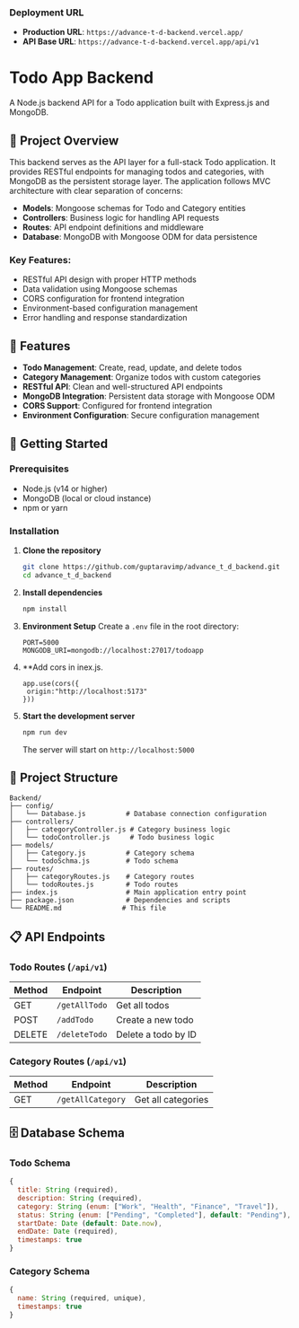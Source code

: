 ### Deployment URL
- **Production URL**: `https://advance-t-d-backend.vercel.app/`
- **API Base URL**: `https://advance-t-d-backend.vercel.app/api/v1`

# Todo App Backend

A Node.js backend API for a Todo application built with Express.js and MongoDB.

## 📖 Project Overview

This backend serves as the API layer for a full-stack Todo application. It provides RESTful endpoints for managing todos and categories, with MongoDB as the persistent storage layer. The application follows MVC architecture with clear separation of concerns:

- **Models**: Mongoose schemas for Todo and Category entities
- **Controllers**: Business logic for handling API requests
- **Routes**: API endpoint definitions and middleware
- **Database**: MongoDB with Mongoose ODM for data persistence

### Key Features:
- RESTful API design with proper HTTP methods
- Data validation using Mongoose schemas
- CORS configuration for frontend integration
- Environment-based configuration management
- Error handling and response standardization

## 🚀 Features

- **Todo Management**: Create, read, update, and delete todos
- **Category Management**: Organize todos with custom categories
- **RESTful API**: Clean and well-structured API endpoints
- **MongoDB Integration**: Persistent data storage with Mongoose ODM
- **CORS Support**: Configured for frontend integration
- **Environment Configuration**: Secure configuration management
  
## 🚀 Getting Started

### Prerequisites
- Node.js (v14 or higher)
- MongoDB (local or cloud instance)
- npm or yarn

### Installation

1. **Clone the repository**
   ```bash
   git clone https://github.com/guptaravimp/advance_t_d_backend.git
   cd advance_t_d_backend
   ```

2. **Install dependencies**
   ```bash
   npm install
   ```

3. **Environment Setup**
   Create a `.env` file in the root directory:
   ```env
   PORT=5000
   MONGODB_URI=mongodb://localhost:27017/todoapp
   ```
4. **Add cors in inex.js.
   ```
   app.use(cors({
    origin:"http://localhost:5173"
   }))
   ```

4. **Start the development server**
   ```bash
   npm run dev
   ```

   The server will start on `http://localhost:5000`


## 📁 Project Structure

```
Backend/
├── config/
│   └── Database.js          # Database connection configuration
├── controllers/
│   ├── categoryController.js # Category business logic
│   └── todoController.js     # Todo business logic
├── models/
│   ├── Category.js          # Category schema
│   └── todoSchma.js         # Todo schema
├── routes/
│   ├── categoryRoutes.js    # Category routes
│   └── todoRoutes.js        # Todo routes
├── index.js                 # Main application entry point
├── package.json             # Dependencies and scripts
└── README.md               # This file
```

## 📋 API Endpoints

### Todo Routes (`/api/v1`)

| Method | Endpoint | Description |
|--------|----------|-------------|
| GET | `/getAllTodo` | Get all todos |
| POST | `/addTodo` | Create a new todo |
| DELETE | `/deleteTodo` | Delete a todo by ID |

### Category Routes (`/api/v1`)

| Method | Endpoint | Description |
|--------|----------|-------------|
| GET | `/getAllCategory` | Get all categories |

## 🗄️ Database Schema

### Todo Schema
```javascript
{
  title: String (required),
  description: String (required),
  category: String (enum: ["Work", "Health", "Finance", "Travel"]),
  status: String (enum: ["Pending", "Completed"], default: "Pending"),
  startDate: Date (default: Date.now),
  endDate: Date (required),
  timestamps: true
}
```

### Category Schema
```javascript
{
  name: String (required, unique),
  timestamps: true
}
```
